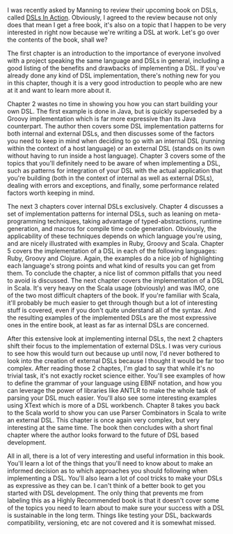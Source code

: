 I was recently asked by Manning to review their upcoming book on DSLs, called <a href="http://www.manning.com/ghosh/">DSLs In Action</a>.  Obviously, I agreed to the review because not only does that mean I get a free book, it's also on a topic that I happen to be very interested in right now because we're writing a DSL at work.  Let's go over the contents of the book, shall we?

The first chapter is an introduction to the importance of everyone involved with a project speaking the same language and DSLs in general, including a good listing of the benefits and drawbacks of implementing a DSL. If you've already done any kind of DSL implementation, there's nothing new for you in this chapter, though it is a very good introduction to people who are new at it and want to learn more about it. 

Chapter 2 wastes no time in showing you how you can start building your own DSL. The first example is done in Java, but is quickly superseded by a Groovy implementation which is far more expressive than its Java counterpart.  The author then covers some DSL implementation patterns for both internal and external DSLs, and then discusses some of the factors you need to keep in mind when deciding to go with an internal DSL (running within the context of a host language) or an external DSL (stands on its own without having to run inside a host language).  Chapter 3 covers some of the topics that you'll definitely need to be aware of when implementing a DSL, such as patterns for integration of your DSL with the actual application that you're building (both in the context of internal as well as external DSLs), dealing with errors and exceptions, and finally, some performance related factors worth keeping in mind.

The next 3 chapters cover internal DSLs exclusively.  Chapter 4 discusses a set of implementation patterns for internal DSLs, such as leaning on meta-programming techniques, taking advantage of typed-abstractions, runtime generation, and macros for compile time code generation.  Obviously, the applicability of these techniques depends on which language you're using, and are nicely illustrated with examples in Ruby, Groovy and Scala.  Chapter 5 covers the implementation of a DSL in each of the following languages: Ruby, Groovy and Clojure.  Again, the examples do a nice job of highlighting each language's strong points and what kind of results you can get from them.  To conclude the chapter, a nice list of common pitfalls that you need to avoid is discussed.  The next chapter covers the implementation of a DSL in Scala.  It's very heavy on the Scala usage (obviously) and was IMO, one of the two most difficult chapters of the book.  If you're familiar with Scala, it'll probably be much easier to get through though but a lot of interesting stuff is covered, even if you don't quite understand all of the syntax. And the resulting examples of the implemented DSLs are the most expressive ones in the entire book, at least as far as internal DSLs are concerned.

After this extensive look at implementing internal DSLs, the next 2 chapters shift their focus to the implementation of external DSLs.  I was very curious to see how this would turn out because up until now, I'd never bothered to look into the creation of external DSLs because I thought it would be far too complex.  After reading those 2 chaptes, I'm glad to say that while it's no trivial task, it's not exactly rocket science either.  You'll see examples of how to define the grammar of your language using EBNF notation, and how you can leverage the power of libraries like ANTLR to make the whole task of parsing your DSL much easier.  You'll also see some interesting examples using XText which is more of a DSL workbench.  Chapter 8 takes you back to the Scala world to show you can use Parser Combinators in Scala to write an external DSL.  This chapter is once again very complex, but very interesting at the same time. The book then concludes with a short final chapter where the author looks forward to the future of DSL based development.

All in all, there is a lot of very interesting and useful information in this book.  You'll learn a lot of the things that you'll need to know about to make an informed decision as to which approaches you should following when implementing a DSL.  You'll also learn a lot of cool tricks to make your DSLs as expressive as they can be. I can't think of a better book to get you started with DSL development. The only thing that prevents me from labeling this as a Highly Recommended book is that it doesn't cover some of the topics you need to learn about to make sure your success with a DSL is sustainable in the long term.  Things like testing your DSL, backwards compatibility, versioning, etc are not covered and it is somewhat missed.